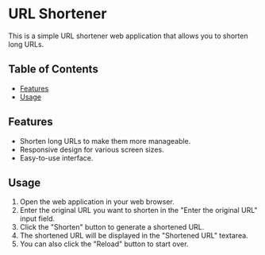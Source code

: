 # URL Shortener

This is a simple URL shortener web application that allows you to shorten long URLs.

## Table of Contents
- [Features](#features)
- [Usage](#usage)

## Features
- Shorten long URLs to make them more manageable.
- Responsive design for various screen sizes.
- Easy-to-use interface.

## Usage
1. Open the web application in your web browser.
2. Enter the original URL you want to shorten in the "Enter the original URL" input field.
3. Click the "Shorten" button to generate a shortened URL.
4. The shortened URL will be displayed in the "Shortened URL" textarea.
5. You can also click the "Reload" button to start over.


